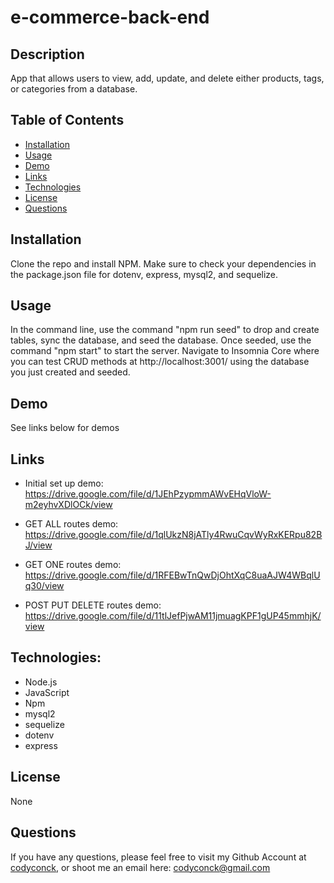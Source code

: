 # e-commerce-back-end
  
  ## Description 
  App that allows users to view, add, update, and delete either products, tags, or categories from a database.  
  
  ## Table of Contents
  
  * [Installation](#installation)
  * [Usage](#usage)
  * [Demo](#demo)
  * [Links](#links)
  * [Technologies](#technologies)
  * [License](#license)
  * [Questions](#questions)
  

  
  ## Installation
  Clone the repo and install NPM. Make sure to check your dependencies in the package.json file for dotenv, express, mysql2, and sequelize. 
  
  ## Usage 
  In the command line, use the command "npm run seed" to drop and create tables, sync the database, and seed the database. Once seeded, use the command "npm start" to start the server. Navigate to Insomnia Core where you can test CRUD methods at http://localhost:3001/ using the database you just created and seeded. 

  ## Demo

  See links below for demos

  ## Links
  * Initial set up demo: https://drive.google.com/file/d/1JEhPzypmmAWvEHqVloW-m2eyhvXDlOCk/view

  * GET ALL routes demo: https://drive.google.com/file/d/1qlUkzN8jATly4RwuCqvWyRxKERpu82BJ/view

  * GET ONE routes demo: https://drive.google.com/file/d/1RFEBwTnQwDjOhtXqC8uaAJW4WBqlUq30/view

  * POST PUT DELETE routes demo: https://drive.google.com/file/d/11tlJefPjwAM11jmuagKPF1gUP45mmhjK/view

  ## Technologies:
  * Node.js
  * JavaScript
  * Npm
  * mysql2
  * sequelize
  * dotenv
  * express

  ## License
  None

  ## Questions
  If you have any questions, please feel free to visit my Github Account at [codyconck](https://github.com/codyconck), or shoot me an email here: codyconck@gmail.com